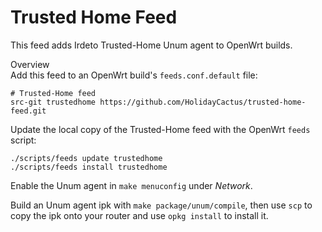 # Trusted Home Feed
This feed adds Irdeto Trusted-Home Unum agent to OpenWrt builds.


Overview    
Add this feed to an OpenWrt build's `feeds.conf.default` file:

```
# Trusted-Home feed
src-git trustedhome https://github.com/HolidayCactus/trusted-home-feed.git
```
Update the local copy of the Trusted-Home feed with the OpenWrt `feeds` script:

```
./scripts/feeds update trustedhome
./scripts/feeds install trustedhome
```
Enable the Unum agent in `make menuconfig` under *Network*.

Build an Unum agent ipk with `make package/unum/compile`, then use `scp` to copy the ipk onto your router and use `opkg install` to install it.
